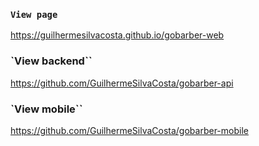 ### `View page`

https://guilhermesilvacosta.github.io/gobarber-web

### `View backend``

https://github.com/GuilhermeSilvaCosta/gobarber-api

### `View mobile``

https://github.com/GuilhermeSilvaCosta/gobarber-mobile